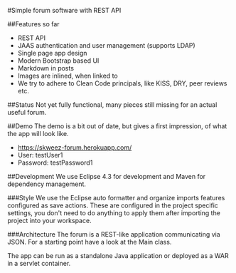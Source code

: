 #Simple forum software with REST API

##Features so far
 * REST API
 * JAAS authentication and user management (supports LDAP)
 * Single page app design
 * Modern Bootstrap based UI
 * Markdown in posts
 * Images are inlined, when linked to
 * We try to adhere to Clean Code principals, like KISS, DRY, peer reviews etc.

##Status
Not yet fully functional, many pieces still missing for an actual useful forum.

##Demo
The demo is a bit out of date, but gives a first impression, of what the app will look like.
 * https://skweez-forum.herokuapp.com/
 * User: testUser1
 * Password: testPassword1

##Development
We use Eclipse 4.3 for development and Maven for dependency management.

###Style
We use the Eclipse auto formatter and organize imports features configured as
save actions.
These are configured in the project specific settings, you don't need to do
anything to apply them after importing the project into your workspace.

###Architecture
The forum is a REST-like application communicating via JSON. For a starting
point have a look at the Main class.

The app can be run as a standalone Java application or deployed as a WAR in a servlet container.

